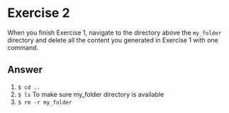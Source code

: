 # Exercise 2
When you finish Exercise 1, navigate to the directory above the `my_folder` directory and delete all the content you generated in Exercise 1 with one command.

## Answer

1. `$ cd ..`
2. `$ ls` To make sure my_folder directory is available
3. `$ rm -r my_folder`